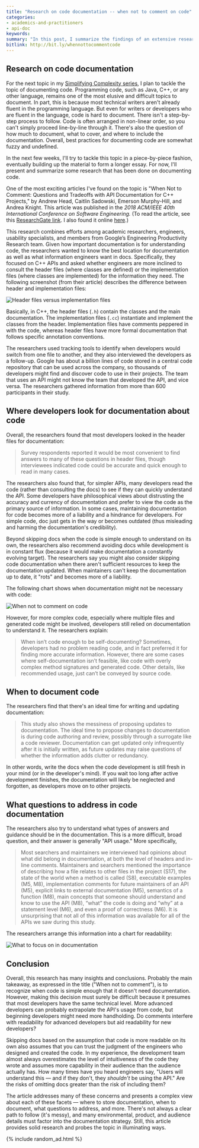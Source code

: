 ```yaml
---
title: "Research on code documentation -- when not to comment on code"
categories:
- academics-and-practitioners
- api-doc
keywords:
summary: "In this post, I summarize the findings of an extensive research project about how developers at Google find and use code documentation. The research found that for simple code, sometimes developers prefer to read the code directly. However, for more complex code, developers consult documentation, often by looking in the formal class declarations for information they need; other times they look at comments in the implementation code. Besides the location of docs, the researchers also identify what type of answers and guidance developers want in code documentation."
bitlink: http://bit.ly/whennottocommentcode
---
```


## Research on code documentation

For the next topic in my [Simplifying Complexity series](/simplifying-complexity), I plan to tackle the topic of documenting code. Programming code, such as Java, C++, or any other language, remains one of the most elusive and difficult topics to document. In part, this is because most technical writers aren't already fluent in the programming language. But even for writers or developers who are fluent in the language, code is hard to document. There isn't a step-by-step process to follow. Code is often arranged in non-linear order, so you can't simply proceed line-by-line through it. There's also the question of how much to document, what to cover, and where to include the documentation. Overall, best practices for documenting code are somewhat fuzzy and undefined.

In the next few weeks, I'll try to tackle this topic in a piece-by-piece fashion, eventually building up the material to form a longer essay. For now, I'll present and summarize some research that has been done on documenting code.

One of the most exciting articles I've found on the topic is "When Not to Comment: Questions and Tradeoffs with API Documentation for C++ Projects," by Andrew Head, Caitlin Sadowski, Emerson Murphy-Hill, and Andrea Knight. This article was published in the *2018 ACM/IEEE 40th International Conference on Software Engineering.* (To read the article, see this [ResearchGate link](https://www.researchgate.net/publication/325732077_When_not_to_comment_questions_and_tradeoffs_with_API_documentation_for_C_projects). I also found it online [here](https://people.eecs.berkeley.edu/~andrewhead/pdf/comment.pdf).)

This research combines efforts among academic researchers, engineers, usability specialists, and members from Google’s Engineering Productivity Research team. Given how important documentation is for understanding code, the researchers wanted to know the best location for documentation as well as what information engineers want in docs. Specifically, they focused on C++ APIs and asked whether engineers are more inclined to consult the header files (where classes are defined) or the implementation files (where classes are implemented) for the information they need. The following screenshot (from their article) describes the difference between header and implementation files:

<img src="https://idratherbewritingmedia.com/images/header_or_implementation_files.png" style="max-width: 500px" alt="Header files versus implementation files" />

Basically, in C++, the header files (`.h`) contain the classes and the main documentation. The implementation files (`.cc`) instantiate and implement the classes from the header. Implementation files have comments peppered in with the code, whereas header files have more formal documentation that follows specific annotation conventions.

The researchers used tracking tools to identify when developers would switch from one file to another, and they also interviewed the developers as a follow-up. Google has about a billion lines of code stored in a central code repository that can be used across the company, so thousands of developers might find and discover code to use in their projects. The team that uses an API might not know the team that developed the API, and vice versa. The researchers gathered information from more than 600 participants in their study.

## Where developers look for documentation about code

Overall, the researchers found that most developers looked in the header files for documentation:

> Survey respondents reported it would be most convenient to find answers to many of these questions in header files, though interviewees indicated code could be accurate and quick enough to read in many cases.

The researchers also found that, for simpler APIs, many developers read the code (rather than consulting the docs) to see if they can quickly understand the API. Some developers have philosophical views about distrusting the accuracy and currency of documentation and prefer to view the code as the primary source of information. In some cases, maintaining documentation for code becomes more of a liability and a hindrance for developers. For simple code, doc just gets in the way or becomes outdated (thus misleading and harming the documentation's credibility).

Beyond skipping docs when the code is simple enough to understand on its own, the researchers also recommend avoiding docs while development is in constant flux (because it would make documentation a constantly evolving target). The researchers say you might also consider skipping code documentation when there aren't sufficient resources to keep the documentation updated. When maintainers can't keep the documentation up to date, it "rots" and becomes more of a liability.

The following chart shows when documentation might not be necessary with code:

<img src="https://idratherbewritingmedia.com/images/when-not-comment-on-code.png" style="max-width: 400px" alt="When not to comment on code"/>

However, for more complex code, especially where multiple files and generated code might be involved, developers still relied on documentation to understand it. The researchers explain:

> When isn’t code enough to be self-documenting? Sometimes, developers had no problem reading code, and in fact preferred it
for finding more accurate information. However, there are some cases where self-documentation isn’t feasible, like code with overly complex method signatures and generated code. Other details, like recommended usage, just can’t be conveyed by source code.

## When to document code

The researchers find that there's an ideal time for writing and updating documentation:

> This study also shows the messiness of proposing updates to documentation. The ideal time to propose changes to documentation is during code authoring and review, possibly through a surrogate like a code reviewer. Documentation can get updated only infrequently after it is initially written, as future updates may raise questions of whether the information adds clutter or redundancy.

In other words, write the docs when the code development is still fresh in your mind (or in the developer's mind). If you wait too long after active development finishes, the documentation will likely be neglected and forgotten, as developers move on to other projects.

## What questions to address in code documentation

The researchers also try to understand what types of answers and guidance should be in the documentation. This is a more difficult, broad question, and their answer is generally "API usage." More specifically,

> Most searchers and maintainers we interviewed had opinions about what did belong in documentation, at both the level of headers and in-line comments. Maintainers and searchers mentioned the importance of describing how a file relates to other files in the project (S17), the state of the world when a method is called (S8), executable examples (M5, M8), implementation comments for future maintainers of an API (M5), explicit links to external documentation (M5), semantics of a function (M8), main concepts that someone should understand and know to use the API (M8), “what” the code is doing and “why” at a statement level (M6), and even a proof of correctness (M6). It is unsurprising that not all of this information was available for all of the APIs we saw during this study.

The researchers arrange this information into a chart for readability:

<img src="https://idratherbewritingmedia.com/images/api-usage-what-to-document.png" alt="What to focus on in documentation" />

## Conclusion

Overall, this research has many insights and conclusions. Probably the main takeaway, as expressed in the title ("When not to comment"), is to recognize when code is simple enough that it doesn't need documentation. However, making this decision must surely be difficult because it presumes that most developers have the same technical level. More advanced developers can probably extrapolate the API's usage from code, but beginning developers might need more handholding. Do comments interfere with readability for advanced developers but aid readability for new developers?

Skipping docs based on the assumption that code is more readable on its own also assumes that you can trust the judgment of the engineers who designed and created the code. In my experience, the development team almost always overestimates the level of intuitiveness of the code they wrote and assumes more capability in their audience than the audience actually has. How many times have you heard engineers say, "Users will understand this &mdash; and if they don't, they *shouldn't* be using the API." Are the risks of omitting docs greater than the risk of including them?

The article addresses many of these concerns and presents a complex view about each of these facets &mdash; where to store documentation, when to document, what questions to address, and more. There's not always a clear path to follow (it's messy), and many environmental, product, and audience details must factor into the documentation strategy. Still, this article provides solid research and probes the topic in illuminating ways.

{% include random_ad.html %}
